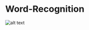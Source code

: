 # Word-Recognition

![alt text](https://raw.githubusercontent.com/aelbakry/Word-Recognition/master/poster.png)
